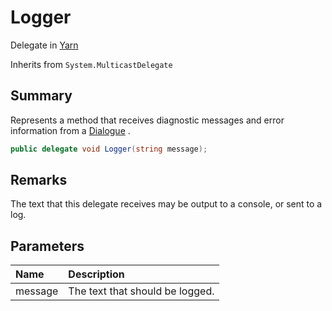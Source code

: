 # Logger

Delegate in [Yarn](/api/csharp/yarn.md)

Inherits from `System.MulticastDelegate`

## Summary


Represents a method that receives diagnostic messages and error
information from a  <a href="yarn.dialogue.md">Dialogue</a> .


```csharp
public delegate void Logger(string message);
```

## Remarks


The text that this delegate receives may be output to a console, or
sent to a log.


## Parameters

|Name|Description|
|:---|:---|
|message|The text that should be logged.|

